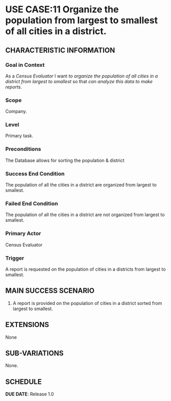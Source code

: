 # USE CASE:11 Organize the population from largest to smallest of all cities in a district.

## CHARACTERISTIC INFORMATION

### Goal in Context

As a *Census Evaluator* I want *to organize the population of all cities in a district from largest to smallest* so that *can analyze this data to make reports.*

### Scope

Company.

### Level

Primary task.

### Preconditions

The Database allows for sorting the population & district

### Success End Condition

The population of all the cities in a district are organized from largest to smallest.

### Failed End Condition

The population of all the cities in a district are not organized from largest to smallest.

### Primary Actor

Census Evaluator

### Trigger

A report is requested on the population of cities in a districts from largest to smallest.

## MAIN SUCCESS SCENARIO

1. A report is provided on the population of cities in a district sorted from largest to smallest.

## EXTENSIONS

None

## SUB-VARIATIONS

None.

## SCHEDULE

**DUE DATE**: Release 1.0